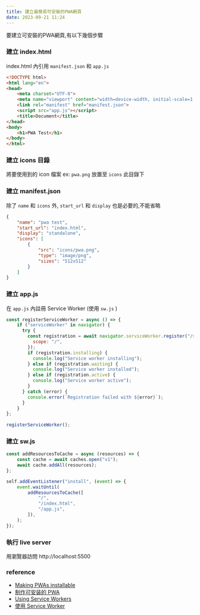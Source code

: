 ```yaml
---
title: 建立最簡易可安裝的PWA網頁
date: 2023-09-21 11:24
---
```


要建立可安裝的PWA網頁,有以下幾個步驟

### 建立 index.html

index.html 內引用 `manifest.json` 和 `app.js`

``` html
<!DOCTYPE html>
<html lang="en">
<head>
    <meta charset="UTF-8">
    <meta name="viewport" content="width=device-width, initial-scale=1.0">
    <link rel="manifest" href="manifest.json">
    <script src="app.js"></script>
    <title>Document</title>
</head>
<body>
    <h1>PWA Test</h1>
</body>
</html>
```

### 建立 icons 目錄

將要使用到的 icon 檔案 ex: `pwa.png` 放置至 `icons` 此目錄下

### 建立 manifest.json

除了 `name` 和 `icons` 外, `start_url` 和 `display` 也是必要的,不能省略

``` json
{
    "name": "pwa test",
    "start_url": "index.html",
    "display": "standalone",
    "icons": [
        {
            "src": "icons/pwa.png",
            "type": "image/png",
            "sizes": "512x512"
        }
    ]
}
```

### 建立 app.js

在 `app.js` 內註冊 Service Worker (使用 `sw.js` )

``` js
const registerServiceWorker = async () => {
    if ("serviceWorker" in navigator) {
      try {
        const registration = await navigator.serviceWorker.register("/sw.js", {
          scope: "/",
        });
        if (registration.installing) {
          console.log("Service worker installing");
        } else if (registration.waiting) {
          console.log("Service worker installed");
        } else if (registration.active) {
          console.log("Service worker active");
        }
      } catch (error) {
        console.error(`Registration failed with ${error}`);
      }
    }
};
  
registerServiceWorker();
```

### 建立 sw.js

``` js
const addResourcesToCache = async (resources) => {
    const cache = await caches.open("v1");
    await cache.addAll(resources);
};

self.addEventListener("install", (event) => {
    event.waitUntil(
        addResourcesToCache([
            "/",
            "/index.html",
            "/app.js",
        ]),
    );
});
```



### 執行 live server

用瀏覽器訪問 http://localhost:5500

### reference 

- [Making PWAs installable](https://developer.mozilla.org/en-US/docs/Web/Progressive_web_apps/Guides/Making_PWAs_installable)
- [制作可安装的 PWA](https://developer.mozilla.org/zh-CN/docs/Web/Progressive_web_apps/Guides/Making_PWAs_installable)
- [Using Service Workers](https://developer.mozilla.org/en-US/docs/Web/API/Service_Worker_API/Using_Service_Workers)
- [使用 Service Worker](https://developer.mozilla.org/zh-CN/docs/Web/API/Service_Worker_API/Using_Service_Workers)

